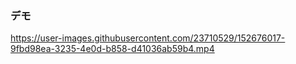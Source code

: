 ### デモ
https://user-images.githubusercontent.com/23710529/152676017-9fbd98ea-3235-4e0d-b858-d41036ab59b4.mp4

